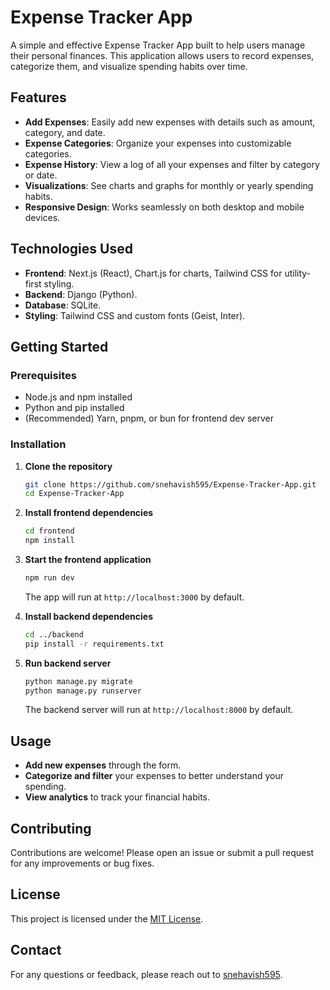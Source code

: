 # Expense Tracker App

A simple and effective Expense Tracker App built to help users manage their personal finances. This application allows users to record expenses, categorize them, and visualize spending habits over time.

## Features

- **Add Expenses**: Easily add new expenses with details such as amount, category, and date.
- **Expense Categories**: Organize your expenses into customizable categories.
- **Expense History**: View a log of all your expenses and filter by category or date.
- **Visualizations**: See charts and graphs for monthly or yearly spending habits.
- **Responsive Design**: Works seamlessly on both desktop and mobile devices.

## Technologies Used

- **Frontend**: Next.js (React), Chart.js for charts, Tailwind CSS for utility-first styling.
- **Backend**: Django (Python).
- **Database**: SQLite.
- **Styling**: Tailwind CSS and custom fonts (Geist, Inter).

## Getting Started

### Prerequisites

- Node.js and npm installed
- Python and pip installed
- (Recommended) Yarn, pnpm, or bun for frontend dev server

### Installation

1. **Clone the repository**
   ```bash
   git clone https://github.com/snehavish595/Expense-Tracker-App.git
   cd Expense-Tracker-App
   ```
2. **Install frontend dependencies**
   ```bash
   cd frontend
   npm install
   ```
3. **Start the frontend application**
   ```bash
   npm run dev
   ```
   The app will run at `http://localhost:3000` by default.

4. **Install backend dependencies**
   ```bash
   cd ../backend
   pip install -r requirements.txt
   ```
5. **Run backend server**
   ```bash
   python manage.py migrate
   python manage.py runserver
   ```
   The backend server will run at `http://localhost:8000` by default.

## Usage

- **Add new expenses** through the form.
- **Categorize and filter** your expenses to better understand your spending.
- **View analytics** to track your financial habits.

## Contributing

Contributions are welcome! Please open an issue or submit a pull request for any improvements or bug fixes.

## License

This project is licensed under the [MIT License](LICENSE).

## Contact

For any questions or feedback, please reach out to [snehavish595](https://github.com/snehavish595).
